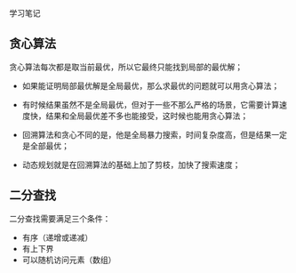 学习笔记


## 贪心算法
 贪心算法每次都是取当前最优，所以它最终只能找到局部的最优解；
 - 如果能证明局部最优解是全局最优，那么求最优的问题就可以用贪心算法；
 - 有时候结果虽然不是全局最优，但对于一些不那么严格的场景，它需要计算速度快，结果和全局最优差不多也能接受，这时候也能用贪心算法；
 
 - 回溯算法和贪心不同的是，他是全局暴力搜索，时间复杂度高，但是结果一定是全部最优；
 - 动态规划就是在回溯算法的基础上加了剪枝，加快了搜索速度；


## 二分查找
二分查找需要满足三个条件：
 - 有序（递增或递减）
 - 有上下界
 - 可以随机访问元素（数组）
 
 